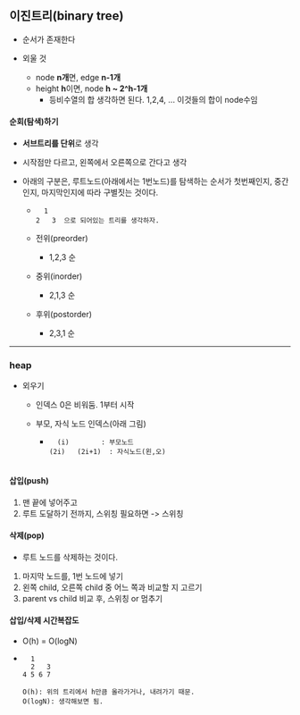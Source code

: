 ## 이진트리(binary tree)

- 순서가 존재한다

- 외울 것

  - node **n개**면, edge **n-1개**
  - height **h**이면, node **h ~ 2^h-1개**
    - 등비수열의 합 생각하면 된다. 1,2,4, ... 이것들의 합이 node수임

  

#### 순회(탐색)하기

- **서브트리를 단위**로 생각

- 시작점만 다르고, 왼쪽에서 오른쪽으로 간다고 생각

- 아래의 구분은, 루트노드(아래에서는 1번노드)를 탐색하는 순서가 첫번째인지, 중간인지, 마지막인지에 따라 구별짓는 것이다.

  - ```
      1
    2   3  으로 되어있는 트리를 생각하자.
    ```

  - 전위(preorder)

    - 1,2,3 순

  - 중위(inorder)

    - 2,1,3 순

  - 후위(postorder)

    - 2,3,1 순

----

### heap

- 외우기

    - 인덱스 0은 비워둠. 1부터 시작

    - 부모, 자식 노드 인덱스(아래 그림)
    
        - ```
          	(i)        : 부모노드
          (2i)   (2i+1)  : 자식노드(왼,오) 
      ```

#### 삽입(push)

1. 맨 끝에 넣어주고
2. 루트 도달하기 전까지, 스위칭 필요하면 -> 스위칭

#### 삭제(pop)

- 루트 노드를 삭제하는 것이다.
1. 마지막 노드를, 1번 노드에 넣기
2. 왼쪽 child, 오른쪽 child 중 어느 쪽과 비교할 지 고르기
3. parent vs child 비교 후, 스위칭 or 멈추기



#### 삽입/삭제 시간복잡도

- O(h) = O(logN)

- ```
    1
    2   3
  4 5 6 7
  
  O(h): 위의 트리에서 h만큼 올라가거나, 내려가기 때문.
  O(logN): 생각해보면 됨.
  ```

  
